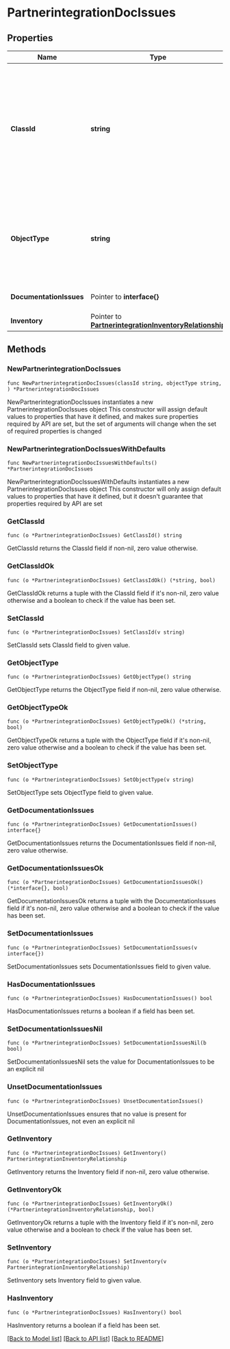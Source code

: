 # PartnerintegrationDocIssues

## Properties

Name | Type | Description | Notes
------------ | ------------- | ------------- | -------------
**ClassId** | **string** | The fully-qualified name of the instantiated, concrete type. This property is used as a discriminator to identify the type of the payload when marshaling and unmarshaling data. | [default to "partnerintegration.DocIssues"]
**ObjectType** | **string** | The fully-qualified name of the instantiated, concrete type. The value should be the same as the &#39;ClassId&#39; property. | [default to "partnerintegration.DocIssues"]
**DocumentationIssues** | Pointer to **interface{}** | List of documentation issues. | [optional] [readonly] 
**Inventory** | Pointer to [**PartnerintegrationInventoryRelationship**](PartnerintegrationInventoryRelationship.md) |  | [optional] 

## Methods

### NewPartnerintegrationDocIssues

`func NewPartnerintegrationDocIssues(classId string, objectType string, ) *PartnerintegrationDocIssues`

NewPartnerintegrationDocIssues instantiates a new PartnerintegrationDocIssues object
This constructor will assign default values to properties that have it defined,
and makes sure properties required by API are set, but the set of arguments
will change when the set of required properties is changed

### NewPartnerintegrationDocIssuesWithDefaults

`func NewPartnerintegrationDocIssuesWithDefaults() *PartnerintegrationDocIssues`

NewPartnerintegrationDocIssuesWithDefaults instantiates a new PartnerintegrationDocIssues object
This constructor will only assign default values to properties that have it defined,
but it doesn't guarantee that properties required by API are set

### GetClassId

`func (o *PartnerintegrationDocIssues) GetClassId() string`

GetClassId returns the ClassId field if non-nil, zero value otherwise.

### GetClassIdOk

`func (o *PartnerintegrationDocIssues) GetClassIdOk() (*string, bool)`

GetClassIdOk returns a tuple with the ClassId field if it's non-nil, zero value otherwise
and a boolean to check if the value has been set.

### SetClassId

`func (o *PartnerintegrationDocIssues) SetClassId(v string)`

SetClassId sets ClassId field to given value.


### GetObjectType

`func (o *PartnerintegrationDocIssues) GetObjectType() string`

GetObjectType returns the ObjectType field if non-nil, zero value otherwise.

### GetObjectTypeOk

`func (o *PartnerintegrationDocIssues) GetObjectTypeOk() (*string, bool)`

GetObjectTypeOk returns a tuple with the ObjectType field if it's non-nil, zero value otherwise
and a boolean to check if the value has been set.

### SetObjectType

`func (o *PartnerintegrationDocIssues) SetObjectType(v string)`

SetObjectType sets ObjectType field to given value.


### GetDocumentationIssues

`func (o *PartnerintegrationDocIssues) GetDocumentationIssues() interface{}`

GetDocumentationIssues returns the DocumentationIssues field if non-nil, zero value otherwise.

### GetDocumentationIssuesOk

`func (o *PartnerintegrationDocIssues) GetDocumentationIssuesOk() (*interface{}, bool)`

GetDocumentationIssuesOk returns a tuple with the DocumentationIssues field if it's non-nil, zero value otherwise
and a boolean to check if the value has been set.

### SetDocumentationIssues

`func (o *PartnerintegrationDocIssues) SetDocumentationIssues(v interface{})`

SetDocumentationIssues sets DocumentationIssues field to given value.

### HasDocumentationIssues

`func (o *PartnerintegrationDocIssues) HasDocumentationIssues() bool`

HasDocumentationIssues returns a boolean if a field has been set.

### SetDocumentationIssuesNil

`func (o *PartnerintegrationDocIssues) SetDocumentationIssuesNil(b bool)`

 SetDocumentationIssuesNil sets the value for DocumentationIssues to be an explicit nil

### UnsetDocumentationIssues
`func (o *PartnerintegrationDocIssues) UnsetDocumentationIssues()`

UnsetDocumentationIssues ensures that no value is present for DocumentationIssues, not even an explicit nil
### GetInventory

`func (o *PartnerintegrationDocIssues) GetInventory() PartnerintegrationInventoryRelationship`

GetInventory returns the Inventory field if non-nil, zero value otherwise.

### GetInventoryOk

`func (o *PartnerintegrationDocIssues) GetInventoryOk() (*PartnerintegrationInventoryRelationship, bool)`

GetInventoryOk returns a tuple with the Inventory field if it's non-nil, zero value otherwise
and a boolean to check if the value has been set.

### SetInventory

`func (o *PartnerintegrationDocIssues) SetInventory(v PartnerintegrationInventoryRelationship)`

SetInventory sets Inventory field to given value.

### HasInventory

`func (o *PartnerintegrationDocIssues) HasInventory() bool`

HasInventory returns a boolean if a field has been set.


[[Back to Model list]](../README.md#documentation-for-models) [[Back to API list]](../README.md#documentation-for-api-endpoints) [[Back to README]](../README.md)


